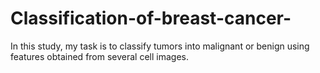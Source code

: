 # Classification-of-breast-cancer-
In this study, my task is to classify tumors into malignant or benign using features obtained from several cell images.
